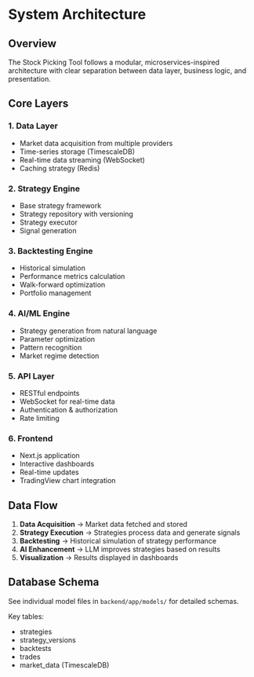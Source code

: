 # System Architecture

## Overview

The Stock Picking Tool follows a modular, microservices-inspired architecture with clear separation between data layer, business logic, and presentation.

## Core Layers

### 1. Data Layer
- Market data acquisition from multiple providers
- Time-series storage (TimescaleDB)
- Real-time data streaming (WebSocket)
- Caching strategy (Redis)

### 2. Strategy Engine
- Base strategy framework
- Strategy repository with versioning
- Strategy executor
- Signal generation

### 3. Backtesting Engine
- Historical simulation
- Performance metrics calculation
- Walk-forward optimization
- Portfolio management

### 4. AI/ML Engine
- Strategy generation from natural language
- Parameter optimization
- Pattern recognition
- Market regime detection

### 5. API Layer
- RESTful endpoints
- WebSocket for real-time data
- Authentication & authorization
- Rate limiting

### 6. Frontend
- Next.js application
- Interactive dashboards
- Real-time updates
- TradingView chart integration

## Data Flow

1. **Data Acquisition** → Market data fetched and stored
2. **Strategy Execution** → Strategies process data and generate signals
3. **Backtesting** → Historical simulation of strategy performance
4. **AI Enhancement** → LLM improves strategies based on results
5. **Visualization** → Results displayed in dashboards

## Database Schema

See individual model files in `backend/app/models/` for detailed schemas.

Key tables:
- strategies
- strategy_versions
- backtests
- trades
- market_data (TimescaleDB)
